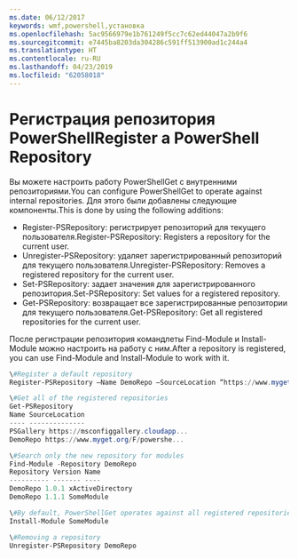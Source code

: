 ```yaml
---
ms.date: 06/12/2017
keywords: wmf,powershell,установка
ms.openlocfilehash: 5ac9566979e1b761249f5cc7c62ed44047a2b9f6
ms.sourcegitcommit: e7445ba8203da304286c591ff513900ad1c244a4
ms.translationtype: HT
ms.contentlocale: ru-RU
ms.lasthandoff: 04/23/2019
ms.locfileid: "62058018"
---
```

# <a name="register-a-powershell-repository"></a><span data-ttu-id="8c4d2-102">Регистрация репозитория PowerShell</span><span class="sxs-lookup"><span data-stu-id="8c4d2-102">Register a PowerShell Repository</span></span>
<span data-ttu-id="8c4d2-103">Вы можете настроить работу PowerShellGet с внутренними репозиториями.</span><span class="sxs-lookup"><span data-stu-id="8c4d2-103">You can configure PowerShellGet to operate against internal repositories.</span></span> <span data-ttu-id="8c4d2-104">Для этого были добавлены следующие компоненты.</span><span class="sxs-lookup"><span data-stu-id="8c4d2-104">This is done by using the following additions:</span></span>
- <span data-ttu-id="8c4d2-105">Register-PSRepository: регистрирует репозиторий для текущего пользователя.</span><span class="sxs-lookup"><span data-stu-id="8c4d2-105">Register-PSRepository: Registers a repository for the current user.</span></span>
- <span data-ttu-id="8c4d2-106">Unregister-PSRepository: удаляет зарегистрированный репозиторий для текущего пользователя.</span><span class="sxs-lookup"><span data-stu-id="8c4d2-106">Unregister-PSRepository: Removes a registered repository for the current user.</span></span>
- <span data-ttu-id="8c4d2-107">Set-PSRepository: задает значения для зарегистрированного репозитория.</span><span class="sxs-lookup"><span data-stu-id="8c4d2-107">Set-PSRepository: Set values for a registered repository.</span></span>
- <span data-ttu-id="8c4d2-108">Get-PSRepository: возвращает все зарегистрированные репозитории для текущего пользователя.</span><span class="sxs-lookup"><span data-stu-id="8c4d2-108">Get-PSRepository: Get all registered repositories for the current user.</span></span>

<span data-ttu-id="8c4d2-109">После регистрации репозитория командлеты Find-Module и Install-Module можно настроить на работу с ним.</span><span class="sxs-lookup"><span data-stu-id="8c4d2-109">After a repository is registered, you can use Find-Module and Install-Module to work with it.</span></span>

```powershell
\#Register a default repository
Register-PSRepository –Name DemoRepo –SourceLocation “https://www.myget.org/F/powershellgetdemo/api/v2” –PublishLocation “<https://www.myget.org/F/powershellgetdemo/api/v2>/package” –InstallationPolicy –Trusted

\#Get all of the registered repositories
Get-PSRepository
Name SourceLocation
---- --------------
PSGallery https://msconfiggallery.cloudapp...
DemoRepo https://www.myget.org/F/powershe...

\#Search only the new repository for modules
Find-Module -Repository DemoRepo
Repository Version Name
---------- ------- ----
DemoRepo 1.0.1 xActiveDirectory
DemoRepo 1.1.1 SomeModule

\#By default, PowerShellGet operates against all registered repositories when none is specified. In this example, the “SomeModule” module is installed from the DemoRepo.
Install-Module SomeModule

\#Removing a repository
Unregister-PSRepository DemoRepo
```
